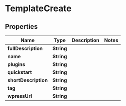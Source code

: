 

# TemplateCreate


## Properties

Name | Type | Description | Notes
------------ | ------------- | ------------- | -------------
**fullDescription** | **String** |  | 
**name** | **String** |  | 
**plugins** | **String** |  | 
**quickstart** | **String** |  | 
**shortDescription** | **String** |  | 
**tag** | **String** |  | 
**wpressUrl** | **String** |  | 



